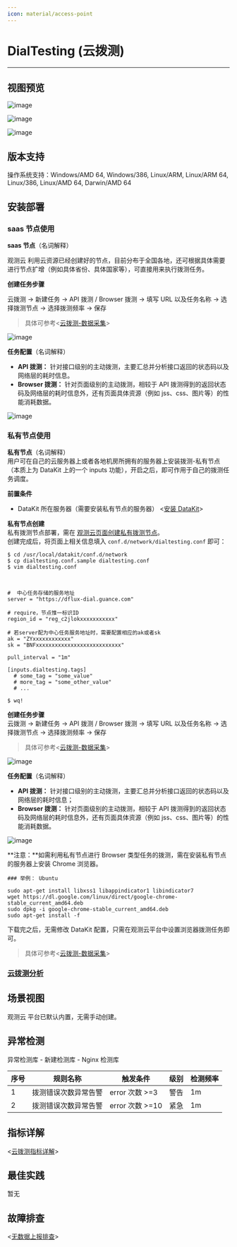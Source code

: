 ```yaml
---
icon: material/access-point
---
```


# DialTesting (云拨测)

---

## 视图预览

![image](../imgs/input-dialtesting-1.png)

![image](../imgs/input-dialtesting-2.png)

![image](../imgs/input-dialtesting-3.png)

## 版本支持

操作系统支持：Windows/AMD 64, Windows/386, Linux/ARM, Linux/ARM 64, Linux/386, Linux/AMD 64, Darwin/AMD 64

## 安装部署

### saas 节点使用

**saas 节点**（名词解释）

观测云 利用云资源已经创建好的节点，目前分布于全国各地，还可根据具体需要进行节点扩增（例如具体省份、具体国家等），可直接用来执行拨测任务。

**创建任务步骤**

云拨测 -> 新建任务 -> API 拨测 / Browser 拨测 -> 填写 URL 以及任务名称 -> 选择拨测节点 -> 选择拨测频率 -> 保存
> 具体可参考<[云拨测-数据采集](../../../usability-monitoring/dialingtest-task/)>

![image](../imgs/input-dialtesting-5.png)

**任务配置**（名词解释）<br />

- **API 拨测：** 针对接口级别的主动拨测，主要汇总并分析接口返回的状态码以及网络层的耗时信息。
- **Browser 拨测：** 针对页面级别的主动拨测，相较于 API 拨测得到的返回状态码及网络层的耗时信息外，还有页面具体资源（例如 jss、css、图片等）的性能消耗数据。

![image](../imgs/input-dialtesting-4.png)


### 私有节点使用

**私有节点**（名词解释）<br />
用户可在自己的云服务器上或者各地机房所拥有的服务器上安装拨测-私有节点（本质上为 DataKit 上的一个 inputs 功能），开启之后，即可作用于自己的拨测任务调度。

**前置条件**

- DataKit 所在服务器（需要安装私有节点的服务器） <[安装 DataKit](../../datakit/datakit-install.md)>

**私有节点创建**<br />
私有拨测节点部署，需在 [观测云页面创建私有拨测节点](../../usability-monitoring/self-node.md)。<br />
创建完成后，将页面上相关信息填入 `conf.d/network/dialtesting.conf` 即可：

```
$ cd /usr/local/datakit/conf.d/network
$ cp dialtesting.conf.sample dialtesting.conf
$ vim dialtesting.conf



#  中心任务存储的服务地址
server = "https://dflux-dial.guance.com"

# require，节点惟一标识ID
region_id = "reg_c2jlokxxxxxxxxxxx"

# 若server配为中心任务服务地址时，需要配置相应的ak或者sk
ak = "ZYxxxxxxxxxxxx"
sk = "BNFxxxxxxxxxxxxxxxxxxxxxxxxxxx"

pull_interval = "1m"

[inputs.dialtesting.tags]
  # some_tag = "some_value"
  # more_tag = "some_other_value"
  # ...

$ wq!
```

**创建任务步骤**<br />
云拨测 -> 新建任务 -> API 拨测 / Browser 拨测 -> 填写 URL 以及任务名称 -> 选择拨测节点 -> 选择拨测频率 -> 保存
> 具体可参考<[云拨测-数据采集](../../../usability-monitoring/dialingtest-task/)>

![image](../imgs/input-dialtesting-7.png)

**任务配置**（名词解释）

- **API 拨测：** 针对接口级别的主动拨测，主要汇总并分析接口返回的状态码以及网络层的耗时信息；
- **Browser 拨测：** 针对页面级别的主动拨测，相较于 API 拨测得到的返回状态码及网络层的耗时信息外，还有页面具体资源（例如 jss、css、图片等）的性能消耗数据。

![image](../imgs/input-dialtesting-6.png)


**注意：**如需利用私有节点进行 Browser 类型任务的拨测，需在安装私有节点的服务器上安装 Chrome 浏览器。

```
### 举例： Ubuntu

sudo apt-get install libxss1 libappindicator1 libindicator7
wget https://dl.google.com/linux/direct/google-chrome-stable_current_amd64.deb
sudo dpkg -i google-chrome-stable_current_amd64.deb
sudo apt-get install -f
```

下载完之后，无需修改 DataKit 配置，只需在观测云平台中设置浏览器拨测任务即可。

> 具体可参考<[云拨测-数据采集](../../../usability-monitoring/dialingtest-task/)>

### [云拨测分析](../../usability-monitoring/explorer.md)

## 场景视图

观测云 平台已默认内置，无需手动创建。

## 异常检测

异常检测库 - 新建检测库 - Nginx 检测库

| 序号 | 规则名称             | 触发条件        | 级别 | 检测频率 |
| ---- | -------------------- | --------------- | ---- | -------- |
| 1    | 拨测错误次数异常告警 | error 次数 >=3  | 警告 | 1m       |
| 2    | 拨测错误次数异常告警 | error 次数 >=10 | 紧急 | 1m       |

## 指标详解

<[云拨测指标详解](/datakit/dialtesting#measurements)>

## 最佳实践

暂无

## 故障排查

<[无数据上报排查](../../datakit/why-no-data.md)>
